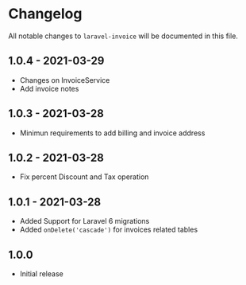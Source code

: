 # Changelog

All notable changes to `laravel-invoice` will be documented in this file.

##  1.0.4 - 2021-03-29
- Changes on InvoiceService
- Add invoice notes

##  1.0.3 - 2021-03-28
- Minimun requirements to add billing and invoice address

##  1.0.2 - 2021-03-28
- Fix percent Discount and Tax operation

##  1.0.1 - 2021-03-28
- Added Support for Laravel 6 migrations
- Added `onDelete('cascade')` for invoices related tables

##  1.0.0
- Initial release
